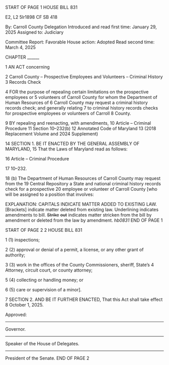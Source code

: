 START OF PAGE 1
HOUSE BILL 831

E2, L2 5lr1898
CF SB 418

By: Carroll County Delegation
Introduced and read first time: January 29, 2025
Assigned to: Judiciary

Committee Report: Favorable
House action: Adopted
Read second time: March 4, 2025

CHAPTER ______

1 AN ACT concerning

2 Carroll County – Prospective Employees and Volunteers – Criminal History
3 Records Check

4 FOR the purpose of repealing certain limitations on the prospective employees or
5 volunteers of Carroll County for whom the Department of Human Resources of
6 Carroll County may request a criminal history records check; and generally relating
7 to criminal history records checks for prospective employees or volunteers of Carroll
8 County.

9 BY repealing and reenacting, with amendments,
10 Article – Criminal Procedure
11 Section 10–232(b)
12 Annotated Code of Maryland
13 (2018 Replacement Volume and 2024 Supplement)

14 SECTION 1. BE IT ENACTED BY THE GENERAL ASSEMBLY OF MARYLAND,
15 That the Laws of Maryland read as follows:

16 Article – Criminal Procedure

17 10–232.

18 (b) The Department of Human Resources of Carroll County may request from the
19 Central Repository a State and national criminal history records check for a prospective
20 employee or volunteer of Carroll County [who will be assigned to a position that involves:

EXPLANATION: CAPITALS INDICATE MATTER ADDED TO EXISTING LAW.
[Brackets] indicate matter deleted from existing law.
Underlining indicates amendments to bill.
~~Strike~~ ~~out~~ indicates matter stricken from the bill by amendment or deleted from the law by
amendment. *hb0831*
END OF PAGE 1

START OF PAGE 2
2 HOUSE BILL 831

1 (1) inspections;

2 (2) approval or denial of a permit, a license, or any other grant of authority;

3 (3) work in the offices of the County Commissioners, sheriff, State’s
4 Attorney, circuit court, or county attorney;

5 (4) collecting or handling money; or

6 (5) care or supervision of a minor].

7 SECTION 2. AND BE IT FURTHER ENACTED, That this Act shall take effect
8 October 1, 2025.

Approved:

________________________________________________________________________________
Governor.

________________________________________________________________________________
Speaker of the House of Delegates.

________________________________________________________________________________
President of the Senate.
END OF PAGE 2